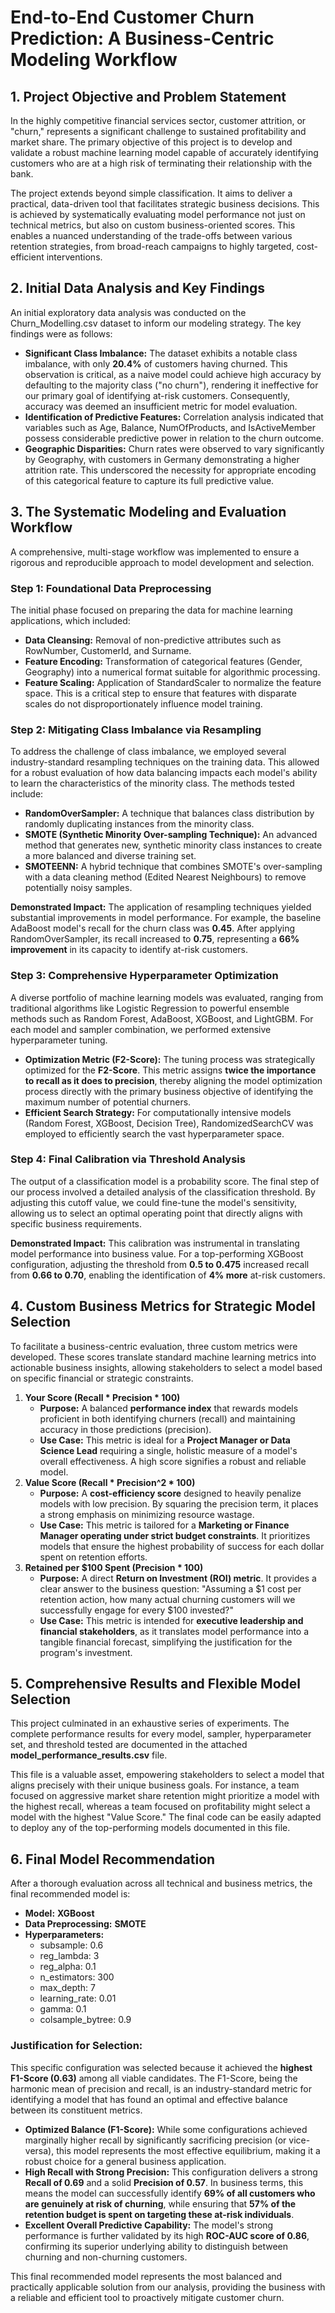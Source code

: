 # **End-to-End Customer Churn Prediction: A Business-Centric Modeling Workflow**

## **1\. Project Objective and Problem Statement**

In the highly competitive financial services sector, customer attrition, or "churn," represents a significant challenge to sustained profitability and market share. The primary objective of this project is to develop and validate a robust machine learning model capable of accurately identifying customers who are at a high risk of terminating their relationship with the bank.

The project extends beyond simple classification. It aims to deliver a practical, data-driven tool that facilitates strategic business decisions. This is achieved by systematically evaluating model performance not just on technical metrics, but also on custom business-oriented scores. This enables a nuanced understanding of the trade-offs between various retention strategies, from broad-reach campaigns to highly targeted, cost-efficient interventions.

## **2\. Initial Data Analysis and Key Findings**

An initial exploratory data analysis was conducted on the Churn\_Modelling.csv dataset to inform our modeling strategy. The key findings were as follows:

* **Significant Class Imbalance:** The dataset exhibits a notable class imbalance, with only **20.4%** of customers having churned. This observation is critical, as a naive model could achieve high accuracy by defaulting to the majority class ("no churn"), rendering it ineffective for our primary goal of identifying at-risk customers. Consequently, accuracy was deemed an insufficient metric for model evaluation.  
* **Identification of Predictive Features:** Correlation analysis indicated that variables such as Age, Balance, NumOfProducts, and IsActiveMember possess considerable predictive power in relation to the churn outcome.  
* **Geographic Disparities:** Churn rates were observed to vary significantly by Geography, with customers in Germany demonstrating a higher attrition rate. This underscored the necessity for appropriate encoding of this categorical feature to capture its full predictive value.

## **3\. The Systematic Modeling and Evaluation Workflow**

A comprehensive, multi-stage workflow was implemented to ensure a rigorous and reproducible approach to model development and selection.

### **Step 1: Foundational Data Preprocessing**

The initial phase focused on preparing the data for machine learning applications, which included:

* **Data Cleansing:** Removal of non-predictive attributes such as RowNumber, CustomerId, and Surname.  
* **Feature Encoding:** Transformation of categorical features (Gender, Geography) into a numerical format suitable for algorithmic processing.  
* **Feature Scaling:** Application of StandardScaler to normalize the feature space. This is a critical step to ensure that features with disparate scales do not disproportionately influence model training.

### **Step 2: Mitigating Class Imbalance via Resampling**

To address the challenge of class imbalance, we employed several industry-standard resampling techniques on the training data. This allowed for a robust evaluation of how data balancing impacts each model's ability to learn the characteristics of the minority class. The methods tested include:

* **RandomOverSampler:** A technique that balances class distribution by randomly duplicating instances from the minority class.  
* **SMOTE (Synthetic Minority Over-sampling Technique):** An advanced method that generates new, synthetic minority class instances to create a more balanced and diverse training set.  
* **SMOTEENN:** A hybrid technique that combines SMOTE's over-sampling with a data cleaning method (Edited Nearest Neighbours) to remove potentially noisy samples.

**Demonstrated Impact:** The application of resampling techniques yielded substantial improvements in model performance. For example, the baseline AdaBoost model's recall for the churn class was **0.45**. After applying RandomOverSampler, its recall increased to **0.75**, representing a **66% improvement** in its capacity to identify at-risk customers.

### **Step 3: Comprehensive Hyperparameter Optimization**

A diverse portfolio of machine learning models was evaluated, ranging from traditional algorithms like Logistic Regression to powerful ensemble methods such as Random Forest, AdaBoost, XGBoost, and LightGBM. For each model and sampler combination, we performed extensive hyperparameter tuning.

* **Optimization Metric (F2-Score):** The tuning process was strategically optimized for the **F2-Score**. This metric assigns **twice the importance to recall as it does to precision**, thereby aligning the model optimization process directly with the primary business objective of identifying the maximum number of potential churners.  
* **Efficient Search Strategy:** For computationally intensive models (Random Forest, XGBoost, Decision Tree), RandomizedSearchCV was employed to efficiently search the vast hyperparameter space.

### **Step 4: Final Calibration via Threshold Analysis**

The output of a classification model is a probability score. The final step of our process involved a detailed analysis of the classification threshold. By adjusting this cutoff value, we could fine-tune the model's sensitivity, allowing us to select an optimal operating point that directly aligns with specific business requirements.

**Demonstrated Impact:** This calibration was instrumental in translating model performance into business value. For a top-performing XGBoost configuration, adjusting the threshold from **0.5 to 0.475** increased recall from **0.66 to 0.70**, enabling the identification of **4% more** at-risk customers.

## **4\. Custom Business Metrics for Strategic Model Selection**

To facilitate a business-centric evaluation, three custom metrics were developed. These scores translate standard machine learning metrics into actionable business insights, allowing stakeholders to select a model based on specific financial or strategic constraints.

1. **Your Score (Recall \* Precision \* 100\)**  
   * **Purpose:** A balanced **performance index** that rewards models proficient in both identifying churners (recall) and maintaining accuracy in those predictions (precision).  
   * **Use Case:** This metric is ideal for a **Project Manager or Data Science Lead** requiring a single, holistic measure of a model's overall effectiveness. A high score signifies a robust and reliable model.  
2. **Value Score (Recall \* Precision^2 \* 100\)**  
   * **Purpose:** A **cost-efficiency score** designed to heavily penalize models with low precision. By squaring the precision term, it places a strong emphasis on minimizing resource wastage.  
   * **Use Case:** This metric is tailored for a **Marketing or Finance Manager operating under strict budget constraints**. It prioritizes models that ensure the highest probability of success for each dollar spent on retention efforts.  
3. **Retained per $100 Spent (Precision \* 100\)**  
   * **Purpose:** A direct **Return on Investment (ROI) metric**. It provides a clear answer to the business question: "Assuming a $1 cost per retention action, how many actual churning customers will we successfully engage for every $100 invested?"  
   * **Use Case:** This metric is intended for **executive leadership and financial stakeholders**, as it translates model performance into a tangible financial forecast, simplifying the justification for the program's investment.

## **5\. Comprehensive Results and Flexible Model Selection**

This project culminated in an exhaustive series of experiments. The complete performance results for every model, sampler, hyperparameter set, and threshold tested are documented in the attached **model\_performance\_results.csv** file.

This file is a valuable asset, empowering stakeholders to select a model that aligns precisely with their unique business goals. For instance, a team focused on aggressive market share retention might prioritize a model with the highest recall, whereas a team focused on profitability might select a model with the highest "Value Score." The final code can be easily adapted to deploy any of the top-performing models documented in this file.

## **6\. Final Model Recommendation**

After a thorough evaluation across all technical and business metrics, the final recommended model is:

* **Model:** **XGBoost**  
* **Data Preprocessing:** **SMOTE**  
* **Hyperparameters:**  
  * subsample: 0.6  
  * reg\_lambda: 3  
  * reg\_alpha: 0.1  
  * n\_estimators: 300  
  * max\_depth: 7  
  * learning\_rate: 0.01  
  * gamma: 0.1  
  * colsample\_bytree: 0.9

### **Justification for Selection:**

This specific configuration was selected because it achieved the **highest F1-Score (0.63)** among all viable candidates. The F1-Score, being the harmonic mean of precision and recall, is an industry-standard metric for identifying a model that has found an optimal and effective balance between its constituent metrics.

* **Optimized Balance (F1-Score):** While some configurations achieved marginally higher recall by significantly sacrificing precision (or vice-versa), this model represents the most effective equilibrium, making it a robust choice for a general business application.  
* **High Recall with Strong Precision:** This configuration delivers a strong **Recall of 0.69** and a solid **Precision of 0.57**. In business terms, this means the model can successfully identify **69% of all customers who are genuinely at risk of churning**, while ensuring that **57% of the retention budget is spent on targeting these at-risk individuals**.  
* **Excellent Overall Predictive Capability:** The model's strong performance is further validated by its high **ROC-AUC score of 0.86**, confirming its superior underlying ability to distinguish between churning and non-churning customers.

This final recommended model represents the most balanced and practically applicable solution from our analysis, providing the business with a reliable and efficient tool to proactively mitigate customer churn.